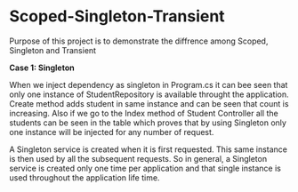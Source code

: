 # Scoped-Singleton-Transient
Purpose of this project is to demonstrate the diffrence among Scoped, Singleton and Transient


**Case 1: Singleton**

When we inject dependency as singleton in Program.cs it can bee seen that only one instance of StudentRepository is available throught the application.
Create method adds student in same instance and can be seen that count is increasing. Also if we go to the Index method of Student Controller all the students can be seen in the table which proves that by using Singleton only one instance will be injected for any number of request.

A Singleton service is created when it is first requested. This same instance is then used by all the subsequent requests. So in general, a Singleton service is created only one time per application and that single instance is used throughout the application life time.
